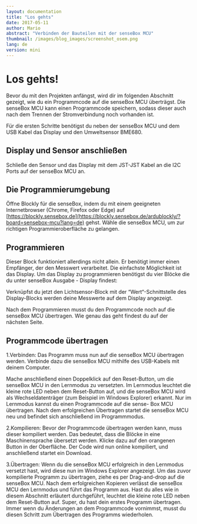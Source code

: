 ```yaml
---
layout: documentation
title: "Los gehts"
date: 2017-05-11
author: Mario
abstract: "Verbinden der Bauteilen mit der senseBox MCU"
thumbnail: /images/blog_images/screenshot_osem.png
lang: de
version: mini
---
```

Los gehts!
============

Bevor du mit den Projekten anfängst, wird dir im folgenden Abschnitt gezeigt, wie du ein Programmcode auf die senseBox MCU überträgst. Die senseBox MCU kann einen Programmcode speichern, sodass dieser auch nach dem Trennen der Stromverbindung noch vorhanden ist.

Für die ersten Schritte benötigst du neben der senseBox MCU und dem USB Kabel das Display und den Umweltsensor BME680.


## Display und Sensor anschließen

Schließe den Sensor und das Display mit dem JST-JST Kabel an die I2C Ports auf der senseBox MCU an. 


## Die Programmierumgebung
Öffne Blockly für die senseBox, indem du mit einem geeigneten Internetbrowser (Chrome, Firefox oder Edge) auf [https://blockly.sensebox.de](https://blockly.sensebox.de/ardublockly/?board=sensebox-mcu?lang=de) gehst. Wähle die senseBox MCU, um zur richtigen Programmieroberfläche zu gelangen.

## Programmieren



Dieser Block funktioniert allerdings nicht allein. Er benötigt immer einen Empfänger, der den Messwert verarbeitet. Die einfachste Möglichkeit ist das Display. 
Um das Display zu programmieren benötigst du vier Blöcke die du unter senseBox Ausgabe - Display findest:

Verknüpfst du jetzt den Lichtsensor-Block mit der “Wert“-Schnittstelle des Display-Blocks werden deine Messwerte auf dem Display angezeigt.

Nach dem Programmieren musst du den Programmcode noch auf die senseBox MCU übertragen. Wie genau das geht findest du auf der nächsten Seite. 


## Programmcode übertragen
1.Verbinden:
Das Programm muss nun auf die senseBox MCU übertragen werden. Verbinde dazu die senseBox MCU mithilfe des USB-Kabels mit deinem Computer.

Mache anschließend einen Doppelklick auf den Reset-Button, um die senseBox MCU in den Lernmodus zu versetzten. Im Lernmodus leuchtet die kleine rote LED neben dem Reset-Button auf, und die senseBox MCU wird als Wechseldatenträger (zum Beispiel im Windows Explorer) erkannt.
Nur im Lernmodus kannst du einen Programmcode auf die sense-
Box MCU übertragen. Nach dem erfolgreichen Übertragen startet
die senseBox MCU neu und befindet sich anschließend im Programmmodus.

2.Kompilieren:
Bevor der Programmcode übertragen werden kann, muss dieser kompiliert werden. Das bedeutet, dass die Blöcke in eine Maschinensprache übersetzt werden. Klicke dazu auf den orangenen Button in der Oberfläche.
Der Code wird nun online kompiliert, und anschließend startet ein Download.

3.Übertragen:
Wenn du die senseBox MCU erfolgreich in den Lernmodus versetzt hast, wird diese nun im Windows Explorer angezeigt. Um das zuvor kompilierte Programm zu übertragen, ziehe es per Drag-and-drop auf die senseBox MCU.
Nach dem erfolgreichen Kopieren verlässt die senseBox MCU den Lernmodus und führt das Programm aus. Hast du alles wie in diesem Abschnitt erläutert durchgeführt, leuchtet die kleine rote LED neben dem Reset-Button auf.
Super, du hast dein erstes Programm übertragen. Immer wenn du Änderungen
an dem Programmcode vornimmst, musst du diesen Schritt zum
Übertragen des Programms wiederholen.
